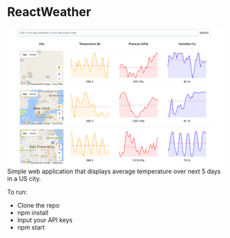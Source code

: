 # ReactWeather

![ScreenShot](/img/logo.png)
Simple web application that displays average temperature over next 5 days in a US city.

To run:
- Clone the repo
- npm install
- Input your API keys
- npm start
